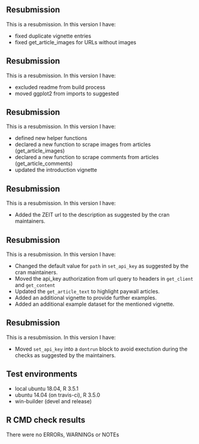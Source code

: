 ## Resubmission
This is a resubmission. In this version I have:

* fixed duplicate vignette entries
* fixed get_article_images for URLs without images

## Resubmission
This is a resubmission. In this version I have:

* excluded readme from build process
* moved ggplot2 from imports to suggested

## Resubmission
This is a resubmission. In this version I have:

* defined new helper functions
* declared a new function to scrape images from articles (get_article_images)
* declared a new function to scrape comments from articles (get_article_comments)
* updated the introduction vignette

## Resubmission
This is a resubmission. In this version I have:

* Added the ZEIT url to the description as suggested by the cran maintainers.

## Resubmission
This is a resubmission. In this version I have:

* Changed the default value for `path` in `set_api_key` as suggested by the cran maintainers.
* Moved the api_key authorization from url query to headers in `get_client` and `get_content`
* Updated the `get_article_text` to highlight paywall articles.
* Added an additional vignette to provide further examples.
* Added an additional example dataset for the mentioned vignette.

## Resubmission
This is a resubmission. In this version I have:

* Moved `set_api_key` into a `dontrun` block to avoid exectution during the checks as suggested by the maintainers.

## Test environments
* local ubuntu 18.04, R 3.5.1
* ubuntu 14.04 (on travis-ci), R 3.5.0
* win-builder (devel and release)

## R CMD check results
There were no ERRORs, WARNINGs or NOTEs
